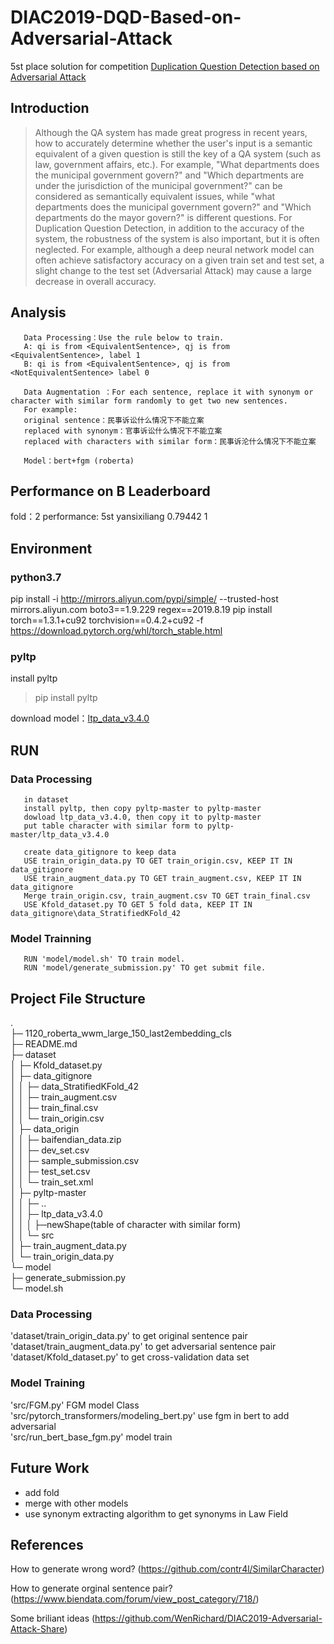 # DIAC2019-DQD-Based-on-Adversarial-Attack
5st place solution for competition [Duplication Question Detection based on Adversarial Attack](https://www.biendata.com/competition/2019diac/)

## Introduction
>Although the QA system has made great progress in recent years, how to accurately determine whether the user's input is a semantic equivalent of a given question is still the key of a QA system (such as law, government affairs, etc.). For example, "What departments does the municipal government govern?" and "Which departments are under the jurisdiction of the municipal government?" can be considered as semantically equivalent issues, while "what departments does the municipal government govern?" and "Which departments do the mayor govern?" is different questions. For Duplication Question Detection, in addition to the accuracy of the system, the robustness of the system is also important, but it is often neglected. For example, although a deep neural network model can often achieve satisfactory accuracy on a given train set and test set, a slight change to the test set (Adversarial Attack) may cause a large decrease in overall accuracy.


## Analysis
       Data Processing：Use the rule below to train.
       A: qi is from <EquivalentSentence>, qj is from <EquivalentSentence>, label 1
       B: qi is from <EquivalentSentence>, qj is from <NotEquivalentSentence> label 0
       
       Data Augmentation ：For each sentence, replace it with synonym or character with similar form randomly to get two new sentences.
       For example:
       original sentence：民事诉讼什么情况下不能立案
       replaced with synonym：官事诉讼什么情况下不能立案
       replaced with characters with similar form：民事诉沦什么情况下不能立案
       
       Model：bert+fgm (roberta)

## Performance on B Leaderboard
fold：2
performance: 5st	yansixiliang      0.79442	     1  

## Environment

### python3.7 

pip install -i http://mirrors.aliyun.com/pypi/simple/ --trusted-host mirrors.aliyun.com  boto3==1.9.229 regex==2019.8.19
pip install torch==1.3.1+cu92 torchvision==0.4.2+cu92 -f https://download.pytorch.org/whl/torch_stable.html

### pyltp
install pyltp  
>pip install pyltp  

download model：[ltp_data_v3.4.0 ](https://pan.baidu.com/share/link?shareid=1988562907&uk=2738088569#list/path=%2F&parentPath=%2F)


## RUN
### Data Processing
       
       in dataset
       install pyltp, then copy pyltp-master to pyltp-master
       dowload ltp_data_v3.4.0, then copy it to pyltp-master
       put table character with similar form to pyltp-master/ltp_data_v3.4.0
       
       create data_gitignore to keep data
       USE train_origin_data.py TO GET train_origin.csv, KEEP IT IN data_gitignore
       USE train_augment_data.py TO GET train_augment.csv, KEEP IT IN data_gitignore
       Merge train_origin.csv, train_augment.csv TO GET train_final.csv
       USE Kfold_dataset.py TO GET 5 fold data, KEEP IT IN data_gitignore\data_StratifiedKFold_42
       
### Model Trainning
       
       RUN 'model/model.sh' TO train model.
       RUN 'model/generate_submission.py' TO get submit file.


## Project File Structure
.  
├─ 1120_roberta_wwm_large_150_last2embedding_cls  
├─ README.md  
├─ dataset  
│    ├─ Kfold_dataset.py  
│    ├─ data_gitignore  
│    │    ├─ data_StratifiedKFold_42  
│    │    ├─ train_augment.csv  
│    │    ├─ train_final.csv  
│    │    └─ train_origin.csv  
│    ├─ data_origin  
│    │    ├─ baifendian_data.zip  
│    │    ├─ dev_set.csv  
│    │    ├─ sample_submission.csv  
│    │    ├─ test_set.csv  
│    │    └─ train_set.xml  
│    ├─ pyltp-master  
│    │    ├─ ..  
│    │    ├─ ltp_data_v3.4.0  
│    │    │    ├─newShape(table of character with similar form)  
│    │    └─ src  
│    ├─ train_augment_data.py  
│    └─ train_origin_data.py  
└─ model  
       ├─ generate_submission.py  
       └─ model.sh  

### Data Processing

'dataset/train_origin_data.py' to get original sentence pair 
'dataset/train_augment_data.py' to get adversarial sentence pair 
'dataset/Kfold_dataset.py' to get cross-validation data set

### Model Training

'src/FGM.py' FGM model Class  
'src/pytorch_transformers/modeling_bert.py' use fgm in bert to add adversarial  
'src/run_bert_base_fgm.py' model train 

## Future Work
* add fold
* merge with other models
* use synonym extracting algorithm to get synonyms in Law Field

## References
How to generate wrong word? (https://github.com/contr4l/SimilarCharacter)

How to generate orginal sentence pair? (https://www.biendata.com/forum/view_post_category/718/)

Some briliant ideas (https://github.com/WenRichard/DIAC2019-Adversarial-Attack-Share)




